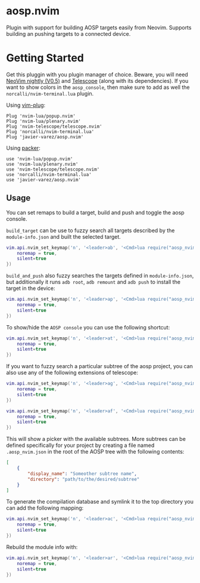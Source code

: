 # aosp.nvim

Plugin with support for building AOSP targets easily from Neovim. Supports building an pushing targets to a connected device.

# Getting Started

Get this pluggin with you plugin manager of choice. Beware, you will need [NeoVim nightly (V0.5)](https://github.com/neovim/neovim/releases/tag/nightly) and [Telescope](https://github.com/nvim-telescope/telescope.nvim) (along with its dependencies). If you want to show colors in the `aosp_console`, then make sure to add as well the `norcalli/nvim-terminal.lua` plugin.

Using [vim-plug](https://github.com/junegunn/vim-plug):

```
Plug 'nvim-lua/popup.nvim'
Plug 'nvim-lua/plenary.nvim'
Plug 'nvim-telescope/telescope.nvim'
Plug 'norcalli/nvim-terminal.lua'
Plug 'javier-varez/aosp.nvim'
```

Using [packer](https://github.com/wbthomason/packer.nvim):

```
use 'nvim-lua/popup.nvim'
use 'nvim-lua/plenary.nvim'
use 'nvim-telescope/telescope.nvim'
use 'norcalli/nvim-terminal.lua'
use 'javier-varez/aosp.nvim'
```

## Usage

You can set remaps to build a target, build and push and toggle the aosp console.

`build_target` can be use to fuzzy search all targets described by the `module-info.json` and built the selected target.
```lua
vim.api.nvim_set_keymap('n', '<leader>ab', '<Cmd>lua require("aosp_nvim").build_target()<CR>', {
    noremap = true,
    silent=true
})
```

`build_and_push` also fuzzy searches the targets defined in `module-info.json`, but additionally it runs `adb root`, `adb remount` and `adb push` to install the target in the device:

```lua
vim.api.nvim_set_keymap('n', '<leader>ap', '<Cmd>lua require("aosp_nvim").build_and_push()<CR>', {
    noremap = true,
    silent=true
})
```

To show/hide the `AOSP console` you can use the following shortcut:

```lua
vim.api.nvim_set_keymap('n', '<leader>at', '<Cmd>lua require("aosp_nvim").toggle_display()<CR>', {
    noremap = true,
    silent=true
})
```

If you want to fuzzy search a particular subtree of the aosp project, you can also use any of the following extensions of telescope:

```lua
vim.api.nvim_set_keymap('n', '<leader>ag', '<Cmd>lua require("aosp_nvim.telescope").live_grep()<CR>', {
    noremap = true,
    silent=true
})

vim.api.nvim_set_keymap('n', '<leader>af', '<Cmd>lua require("aosp_nvim.telescope").find_files()<CR>', {
    noremap = true,
    silent=true
})
```

This will show a picker with the available subtrees. More subtrees can be defined specifically for your project by creating a file named `.aosp_nvim.json` in the root of the AOSP tree with the following contents:

```json
[
    {
        "display_name": "Someother subtree name",
        "directory": "path/to/the/desired/subtree"
    }
]
```

To generate the compilation database and symlink it to the top directory you can add the following mapping:

```lua
vim.api.nvim_set_keymap('n', '<leader>ac', '<Cmd>lua require("aosp_nvim").compdb()<CR>', {
    noremap = true,
    silent=true
})
```

Rebuild the module info with:

```lua
vim.api.nvim_set_keymap('n', '<leader>ar', '<Cmd>lua require("aosp_nvim").rebuild_module_info()<CR>', {
    noremap = true,
    silent=true
})
```
